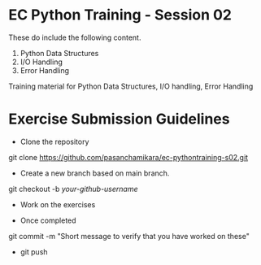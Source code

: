 # EC Python Training - Session 02

These do include the following content.

1. Python Data Structures
2. I/O Handling
3. Error Handling

Training material for Python Data Structures, I/O handling, Error Handling

# Exercise Submission Guidelines

* Clone the repository

git clone https://github.com/pasanchamikara/ec-pythontraining-s02.git

* Create a new branch based on main branch.

git checkout -b _your-github-username_

* Work on the exercises

* Once completed 

git commit -m "Short message to verify that you have worked on these"

* git push

